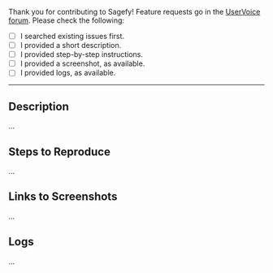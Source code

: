 Thank you for contributing to Sagefy! Feature requests go in the [UserVoice forum](http://sagefy.uservoice.com/forums/233394-general). Please check the following:

- [ ] I searched existing issues first.
- [ ] I provided a short description.
- [ ] I provided step-by-step instructions.
- [ ] I provided a screenshot, as available.
- [ ] I provided logs, as available.

---

## Description

...

## Steps to Reproduce

...

## Links to Screenshots

...

## Logs

...
